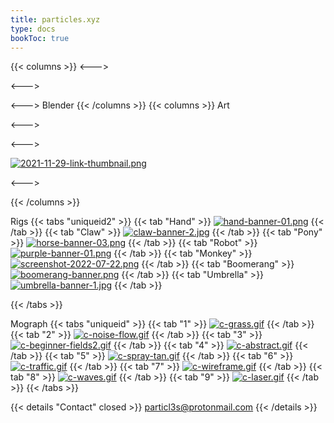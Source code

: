 ```yaml
---
title: particles.xyz
type: docs
bookToc: true
---
```

{{< columns >}}
<--->

<--->

<--->
Blender 
{{< /columns >}}
{{< columns >}}
Art

<--->



<--->

[![2021-11-29-link-thumbnail.png](https://i.postimg.cc/Qh43pZW2/2021-11-29-link-thumbnail.png)](scythe)



<--->



{{< /columns >}}

Rigs
{{< tabs "uniqueid2" >}}
{{< tab "Hand" >}}
[![hand-banner-01.png](https://i.postimg.cc/5byZt3Gs/hand-banner-01.png)](/hand_rig/)
{{< /tab >}}
{{< tab "Claw" >}}
[![claw-banner-2.jpg](https://i.postimg.cc/jRM7Kx0L/claw-banner-2.jpg)](/claw_rig/)
{{< /tab >}}
{{< tab "Pony" >}}
[![horse-banner-03.png](https://i.postimg.cc/4NGv4W0x/horse-banner-03.png)](/horse_rig/)
{{< /tab >}}
{{< tab "Robot" >}}
[![purple-banner-01.png](https://i.postimg.cc/Df3XxpTc/purple-banner-01.png)](/purple_rig/)
{{< /tab >}}
{{< tab "Monkey" >}}
[![screenshot-2022-07-22.png](https://i.postimg.cc/GdrNFZJK/screenshot-2022-07-22.png)](/monkey_rig/)
{{< /tab >}}
{{< tab "Boomerang" >}}
[![boomerang-banner.png](https://i.postimg.cc/ZK7Pppf6/boomerang-banner.png)](/boomerang_rig/)
{{< /tab >}}
{{< tab "Umbrella" >}}
[![umbrella-banner-1.jpg](https://i.postimg.cc/q4cGrQrQ/umbrella-banner-1.jpg)](/umbrella_rig/)
{{< /tab >}}





{{< /tabs >}}

Mograph
{{< tabs "uniqueid" >}}
{{< tab "1" >}}
[![c-grass.gif](https://i.postimg.cc/HHvNSjKY/c-grass.gif)](grass_abr)
{{< /tab >}}
{{< tab "2" >}}
[![c-noise-flow.gif](https://i.postimg.cc/3rx2mmP5/c-noise-flow.gif)](noise_flow)
{{< /tab >}}
{{< tab "3" >}}
[![c-beginner-fields2.gif](https://i.postimg.cc/WjBWLG44/c-beginner-fields2.gif)](beginner_fields)
{{< /tab >}}
{{< tab "4" >}}
[![c-abstract.gif](https://i.postimg.cc/5xx6bHrD/c-abstract.gif)](abstract)
{{< /tab >}}
{{< tab "5" >}}
[![c-spray-tan.gif](https://i.postimg.cc/2rvWY9mt/c-spray-tan.gif)](spray_tan)
{{< /tab >}}
{{< tab "6" >}}
[![c-traffic.gif](https://i.postimg.cc/MWQJDs65/c-traffic.gif)](traffic)
{{< /tab >}}
{{< tab "7" >}}
[![c-wireframe.gif](https://i.postimg.cc/8TF71zQ4/c-wireframe.gif)](linecolour)
{{< /tab >}}
{{< tab "8" >}}
[![c-waves.gif](https://i.postimg.cc/xj8zWC93/c-waves.gif)](waves)
{{< /tab >}}
{{< tab "9" >}}
[![c-laser.gif](https://i.postimg.cc/5JkqvJyw/c-laser.gif)](laser)
{{< /tab >}}
{{< /tabs >}}




{{< details "Contact" closed >}}
particl3s@protonmail.com
{{< /details >}}

